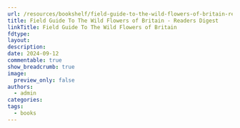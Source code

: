 ```yaml
---
url: /resources/bookshelf/field-guide-to-the-wild-flowers-of-britain-readers-digest
title: Field Guide To The Wild Flowers of Britain - Readers Digest
linkTitle: Field Guide To The Wild Flowers of Britain
fdtype: 
layout: 
description: 
date: 2024-09-12
commentable: true
show_breadcrumb: true
image:
  preview_only: false
authors:
  - admin
categories: 
tags:
  - books
---
```



